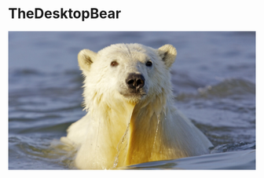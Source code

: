 # TheDesktopBear

<img src="./TheDesktopBear/TheDesktopBear/resource/img/ETC/polar_bear_water.jpg" height="auto"> 

